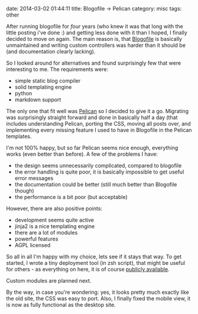 date: 2014-03-02 01:44:11
title: Blogofile -> Pelican
category: misc
tags: other

After running blogofile for *four* years (who knew it was that long with the little posting i've done :) and getting less done with it than I hoped, I finally decided to move on again.
The main reason is, that [Blogofile][3] is basically unmaintained and writing custom controllers was harder than it should be (and documentation clearly lacking).

So I looked around for alternatives and found surprisingly few that were interesting to me.
The requirements were:

 - simple static blog compiler
 - solid templating engine
 - python
 - markdown support

The only one that fit well was [Pelican][1] so I decided to give it a go.
Migrating was surprisingly straight forward and done in basically half a day (that includes understanding Pelican, porting the CSS, moving all posts over, and implementing every missing feature I used to have in Blogofile in the Pelican templates.

I'm not 100% happy, but so far Pelican seems nice enough, everything works (even better than before).
A few of the problems I have:

 - the design seems unnecessarily complicated, compared to blogofile
 - the error handling is quite poor, it is basically impossible to get useful error messages
 - the documentation could be better (still much better than Blogofile though)
 - the performance is a bit poor (but acceptable)

However, there are also positive points:

 - development seems quite active
 - jinja2 is a nice templating engine
 - there are a lot of modules
 - powerful features
 - AGPL licensed

So all in all I'm happy with my choice, lets see if it stays that way.
To get started, I wrote a tiny deployment tool (in zsh script), that might be useful for others - as everything on here, it is of course [publicly available][2].

Custom modules are planned next.

By the way, in case you're wondering: yes, it looks pretty much exactly like the old site, the CSS was easy to port.
Also, I finally fixed the mobile view, it is now as fully functional as the desktop site.

[1]: https://github.com/getpelican/ "Pelican"
[2]: https://gitorious.org/tg/blog-layout/source/ba811653829c6c79de40508c40ac34484b71d5d8:pelitool.zsh "pelitool.zsh"
[3]: http://www.blogofile.com/ "Blogofile"
